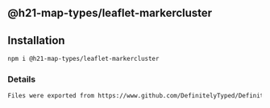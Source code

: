 ## @h21-map-types/leaflet-markercluster

## Installation
```bash
npm i @h21-map-types/leaflet-markercluster
```
### Details
```bash
Files were exported from https://www.github.com/DefinitelyTyped/DefinitelyTyped
```
